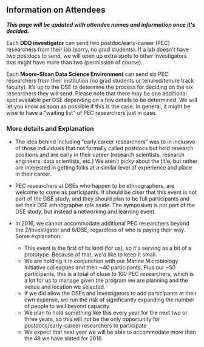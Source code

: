 ## Information on Attendees

_**This page will be updated with attendee names and information once it's decided.**_

Each **DDD investigator** can send two postdoc/early-career (PEC) researchers from their lab (sorry, no grad students). If a lab doesn't have two postdocs to send, we will open up extra spots to other investigators that might have more than two (permission of course).

Each **Moore-Sloan Data Science Environment** can send six PEC researchers from their institution (no grad students or tenured/tenure track faculty). It’s up to the DSE to determine the process for deciding on the six researchers they will send. Please note that there may be one additional spot available per DSE depending on a few details to be determined. We will let you know as soon as possible if this is the case. In general, it might be wise to have a "waiting list" of PEC researchers just in case.

### More details and Explanation

* The idea behind including “early career researchers” was to in inclusive of those individuals that not formally called postdocs but hold research positions and are early in their career (research scientists, research engineers, data scientists, etc.) We aren’t picky about the title, but rather are interested in getting folks at a similar level of experience and place in their career.

* PEC researchers at DSEs who happen to be ethnographers, are welcome to come as participants. It should be clear that this event is not part of the DSE study, and they should plan to be full participants and set their DSE ethnographer role aside. The symposium is not part of the DSE study, but instead a networking and learning event.

* In 2016, we cannot accommodate additional PEC researchers beyond the 2/investigator and 6/DSE, regardless of who is paying their way. Some explanation:
	* This event is the first of its kind (for us), so it's serving as a bit of a prototype. Because of that, we'd like to keep it small. 
	* We are holding it in conjunction with our Marine Microbiology Initiative colleagues and their ~40 participants. Plus our ~50 participants, this is a total of close to 100 PEC researchers, which is a lot for us to manage given the program we are planning and the venue and location we selected.
	* If we did allow the DSEs and Investigators to add participants at their own expense, we run the risk of significantly expanding the number of people to well beyond capacity. 
	* We plan to hold something like this every year for the next two or three years, so this will not be the only opportunity for postdocs/early-career researchers to participate
	* We expect that next year we will be able to accommodate more than the 48 we have slated for 2016. 

